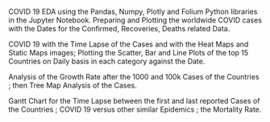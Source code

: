 COVID 19 EDA using the Pandas, Numpy, Plotly and Folium Python libraries in the Jupyter Notebook. 
Preparing and Plotting the worldwide COVID cases with the Dates for the Confirmed, Recoveries, Deaths related Data.


COVID 19 with the Time Lapse of the Cases and with the Heat Maps and Static Maps images; 
Plotting the Scatter, Bar and Line Plots of the top 15 Countries on Daily basis in each category against the Date. 


Analysis of the Growth Rate after the 1000 and 100k Cases of the Countries ; then Tree Map Analysis of the Cases.


Gantt Chart for the Time Lapse between the first and last reported Cases of the Countries ;
COVID 19 versus other similar Epidemics ; the Mortality Rate.
